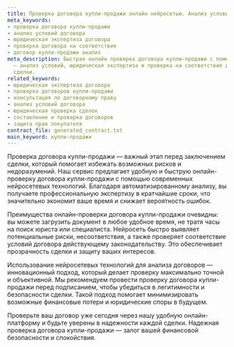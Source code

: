```yaml
---
title: Проверка договора купли-продажи онлайн нейросетью. Анализ условий и консультаця
meta_keywords:
- проверка договора купли-продажи
- анализ условий договора
- юридическая экспертиза договора
- проверка договора на соответствие
- договор купли-продажи анализ
meta_description: Быстрая онлайн проверка договора купли-продажи с помощью нейросети
  — анализ условий, юридическая экспертиза и проверка на соответствие для безопасной
  сделки.
related_keywords:
- юридическая экспертиза договора
- проверка договоров купли-продажи
- консультация по договорному праву
- анализ условий договора
- юридическая проверка сделок
- составление и проверка договоров
- защита прав покупателя
contract_file: generated_contract.txt
main_keyword: купли-продажи
---
```


Проверка договора купли-продажи — важный этап перед заключением сделки, который помогает избежать возможных рисков и недоразумений. Наш сервис предлагает удобную и быструю онлайн-проверку договора купли-продажи с помощью современных нейросетевых технологий. Благодаря автоматизированному анализу, вы получаете профессиональную экспертизу в кратчайшие сроки, что значительно экономит ваше время и снижает вероятность ошибок.

Преимущества онлайн-проверки договора купли-продажи очевидны: вы можете загрузить документ в любое удобное время, не тратя часы на поиск юриста или специалиста. Нейросеть быстро выявляет потенциальные риски, несоответствия, а также проверяет соответствие условий договора действующему законодательству. Это обеспечивает прозрачность сделки и защиту ваших интересов.

Использование нейросетевых технологий для анализа договоров — инновационный подход, который делает проверку максимально точной и объективной. Мы рекомендуем провести проверку договора купли-продажи перед подписанием, чтобы убедиться в легитимности и безопасности сделки. Такой подход помогает минимизировать возможные финансовые потери и юридические споры в будущем.

Проверьте ваш договор уже сегодня через нашу удобную онлайн-платформу и будьте уверены в надежности каждой сделки. Надежная проверка договора купли-продажи — залог вашей финансовой безопасности и спокойствия.